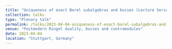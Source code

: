 ```yaml
---
title: "Uniqueness of exact Borel subalgebras and bocses (Lecture Series, 3 talks of 1h each)"
collection: talks
type: "Plenary talk"
permalink: /talks/2023-04-04-uniqueness-of-exact-borel-subalgebras-and-bocses
venue: "Postmodern Ringel duality, bocses and contramodules"
date: 2023-04-04
location: "Stuttgart, Germany"
---
```


